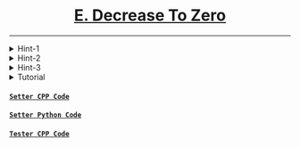 # <center><u>[E. Decrease To Zero](https://www.hackerrank.com/contests/codecode-pec/challenges/one-is-enough)</u></center>
---

<details>

<summary> Hint-1 </summary>

- Is there any distinguishing feature that makes one positive integer different from other?

</details>

<details>

<summary> Hint-2 </summary>

- Can we replace all positive integers with a particular number, say $p$ and all negative integers with a number, say $n$ and in the final state of array we can just count the number of $p$.

</details>

<details>

<summary> Hint-3 </summary>

- **Exactly one** positive neighbour can make $A_i$ positive. Does this strike any bitwise operation in your mind. 

</details>

<details>

  <summary> Tutorial </summary>

The word integer sequence and array mean the same thing throughout this tutorial.

We can choose $p = 1$ and $n = 0$. We can then do the bitwise operation I was talking in Hint-3. From now on, I will treat integer sequence $A$ as a binary integer sequence i.e., it contains only 0 and 1. 

If $A = (-2, -3, 4, 5, -6)$ we will first transform it into $A = (0, 0, 1, 1, 0)$ and then do further operations.

  <details>
  
  <summary> Hint-2 proof </summary>

- We see that both the operation only change sign on $A_i$ but the magnitude remains intact. Does changing magnitude of $A_i$ will have no effect.
Here, magnitude of $x$ = $ | x | $

  </details>

$A_i$ will become positive (or, $1$) if and only if it has exactly one positive neighbour, i.e. one of it's neighbour in transformed array will be $0$ and other will be $1$. From this, it is easy to see that if bitwise xor of neighbours of $A_i$ is $1$ then $A_i$ will become $1$ in next step.

Let us denote state of array after $i^{th}$ move as $C_i$ and $j^{th}$ of this array will be denoted as $C_{i, j}$.


$C_{1, i} = C_{0, i - 1} \oplus C_{0, i + 1}$, where $a \oplus b$ denotes bitwise xor of $a$ and $b$.

$C_{2, i} = C_{1, i - 1} \oplus C_{1, i + 1}$

$= (C_{0, i - 2} \oplus C_{0, i}) \oplus (C_{0, i} \oplus C_{0, i + 2})$

$= C_{0, i - 2} \oplus C_{0, i + 2}$, since $a \oplus a = 0$ and $0 \oplus a = a$.

For any $K$ which power of $2$

$C_{K, i} = C_{K,\ \ (i - K)\ \   mod\ \   N} \oplus C_{K,\ \  (i + K)\ \   mod\ \   N}$  where $N$ is the length of array.

In fact we can generalise it by saying,

$C_{J, i} = C_{J - K,\ \  (i - K)\ \ mod \ \ N} \oplus C_{J - K,\ \  (i + K)\ \  mod \ \  N}$   where $K$ is any integer that is power of $2$ and $J$ is any integer greater than $K$.

<details>

<summary> Follow up Question </summary>

- Can you prove why this would not be the case if $K$ is not a power of $2$?
- For Example, $C_{3, \ i} \neq C_{0, \ i - 3} \oplus C_{0, \ i - 3}$

</details>

The next step is how do we generalise it for any $M$. It is easy to see that we can make jumps in power of $2$ to reach the needed state. Just write the number as sum of powers of two and make appropriate jumps.

`Example-1:` If $M = 10$ then we can first generate $C_2$ from $C_0$, then we can generate $C_{2 + 8}$ from $C_2$. 

`Example-2:`  For $M = 14$ we see that $(14)_{10} = (1110)_2$. Thus, we move in the following way:

  - Generate $C_2$ from $C_0$
  - Generate $C_{2 + 4}$ from $C_2$
  - Generate $C_{6 + 8}$ from $C_6$  

Since number of bits in a number $M$ is $log_2(M)$ so overall complexity will be $O(N \cdot log_2(M))$.

</details>

#### [`Setter CPP Code`](./../Codes/E_OneIsEnough.cpp)
#### [`Setter Python Code`](./../Codes/E_OneIsEnough_Python.py)
#### [`Tester CPP Code`](./../Codes/E_OneIsEnough_Tester.cpp)
